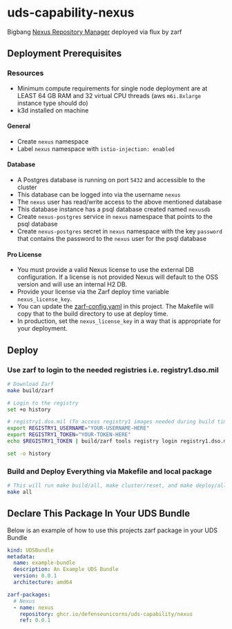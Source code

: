 # uds-capability-nexus
Bigbang [Nexus Repository Manager](https://repo1.dso.mil/big-bang/product/packages/nexus) deployed via flux by zarf

## Deployment Prerequisites

### Resources
- Minimum compute requirements for single node deployment are at LEAST 64 GB RAM and 32 virtual CPU threads (aws `m6i.8xlarge` instance type should do)
- k3d installed on machine

#### General

- Create `nexus` namespace
- Label `nexus` namespace with `istio-injection: enabled`

#### Database

- A Postgres database is running on port `5432` and accessible to the cluster
- This database can be logged into via the username `nexus`
- The `nexus` user has read/write access to the above mentioned database
- This database instance has a psql database created named `nexusdb`
- Create `nexus-postgres` service in `nexus` namespace that points to the psql database
- Create `nexus-postgres` secret in `nexus` namespace with the key `password` that contains the password to the `nexus` user for the psql database

#### Pro License
- You must provide a valid Nexus license to use the external DB configuration. If a license is not provided Nexus will default to the OSS version and will use an internal H2 DB.
- Provide your license via the Zarf deploy time variable `nexus_license_key`.
- You can update the [zarf-config.yaml](zarf-config.yaml) in this project. The Makefile will copy that to the build directory to use at deploy time.
- In production, set the `nexus_license_key` in a way that is appropriate for your deployment.

## Deploy

### Use zarf to login to the needed registries i.e. registry1.dso.mil

```bash
# Download Zarf
make build/zarf

# Login to the registry
set +o history

# registry1.dso.mil (To access registry1 images needed during build time)
export REGISTRY1_USERNAME="YOUR-USERNAME-HERE"
export REGISTRY1_TOKEN="YOUR-TOKEN-HERE"
echo $REGISTRY1_TOKEN | build/zarf tools registry login registry1.dso.mil --username $REGISTRY1_USERNAME --password-stdin

set -o history
```

### Build and Deploy Everything via Makefile and local package

```bash
# This will run make build/all, make cluster/reset, and make deploy/all. Follow the breadcrumbs in the Makefile to see what and how its doing it.
make all
```

## Declare This Package In Your UDS Bundle
Below is an example of how to use this projects zarf package in your UDS Bundle

```yaml
kind: UDSBundle
metadata:
  name: example-bundle
  description: An Example UDS Bundle
  version: 0.0.1
  architecture: amd64

zarf-packages:
  # Nexus
  - name: nexus
    repository: ghcr.io/defenseunicorns/uds-capability/nexus
    ref: 0.0.1
```